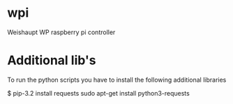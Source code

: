 # wpi
Weishaupt WP raspberry pi controller

# Additional lib's
To run the python scripts you have to install the following additional libraries

$ pip-3.2 install requests
sudo apt-get install python3-requests
